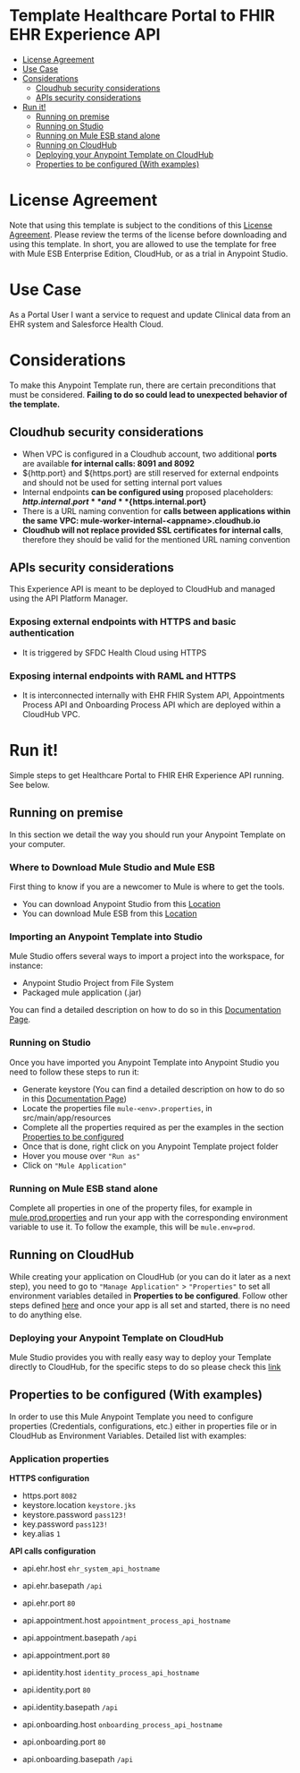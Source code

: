 # Template Healthcare Portal to FHIR EHR Experience API

+ [License Agreement](#licenseagreement)
+ [Use Case](#usecase)
+ [Considerations](#considerations)
	* [Cloudhub security considerations](#cloudhubsecurityconsiderations)
	* [APIs security considerations](#apissecurityconsiderations)
+ [Run it!](#runit)
	* [Running on premise](#runonopremise)
	* [Running on Studio](#runonstudio)
	* [Running on Mule ESB stand alone](#runonmuleesbstandalone)
	* [Running on CloudHub](#runoncloudhub)
	* [Deploying your Anypoint Template on CloudHub](#deployingyouranypointtemplateoncloudhub)
	* [Properties to be configured (With examples)](#propertiestobeconfigured)

# License Agreement <a name="licenseagreement"/>
Note that using this template is subject to the conditions of this [License Agreement](AnypointTemplateLicense.pdf).
Please review the terms of the license before downloading and using this template. In short, you are allowed to use the template for free with Mule ESB Enterprise Edition, CloudHub, or as a trial in Anypoint Studio.

# Use Case <a name="usecase"/>

As a Portal User I want a service to request and update Clinical data from an EHR system and Salesforce Health Cloud.

# Considerations <a name="considerations"/>

To make this Anypoint Template run, there are certain preconditions that must be considered. **Failing to do so could lead to unexpected behavior of the template.**

## Cloudhub security considerations <a name="cloudhubsecurityconsiderations"/>

+ When VPC is configured in a Cloudhub account, two additional **ports** are available **for internal calls: 8091 and 8092**
+ ${http.port} and ${https.port} are still reserved for external endpoints and should not be used for setting internal port values
+ Internal endpoints **can be configured using** proposed placeholders: **${http.internal.port}** and **${https.internal.port}**
+ There is a URL naming convention for **calls between applications within the same VPC: mule-worker-internal-<appname\>.cloudhub.io**
+ **Cloudhub will not replace provided SSL certificates for internal calls**, therefore they should be valid for the mentioned URL naming convention

## APIs security considerations <a name="apissecurityconsiderations"/>
This Experience API is meant to be deployed to CloudHub and managed using the API Platform Manager.

### Exposing external endpoints with HTTPS and basic authentication
+ It is triggered by SFDC Health Cloud using HTTPS

### Exposing internal endpoints with RAML and HTTPS
+ It is interconnected internally with EHR FHIR System API, Appointments Process API and Onboarding Process API which are deployed within a CloudHub VPC.

# Run it! <a name="runit"/>
Simple steps to get Healthcare Portal to FHIR EHR Experience API running.
See below.

## Running on premise <a name="runonopremise"/>
In this section we detail the way you should run your Anypoint Template on your computer.


### Where to Download Mule Studio and Mule ESB
First thing to know if you are a newcomer to Mule is where to get the tools.

+ You can download Anypoint Studio from this [Location](http://www.mulesoft.com/platform/studio)
+ You can download Mule ESB from this [Location](http://www.mulesoft.com/platform/soa/mule-esb-open-source-esb)

### Importing an Anypoint Template into Studio
Mule Studio offers several ways to import a project into the workspace, for instance:

+ Anypoint Studio Project from File System
+ Packaged mule application (.jar)

You can find a detailed description on how to do so in this [Documentation Page](https://docs.mulesoft.com/studio/7.2/import-export-packages).

### Running on Studio <a name="runonstudio"/>
Once you have imported you Anypoint Template into Anypoint Studio you need to follow these steps to run it:

+ Generate keystore (You can find a detailed description on how to do so in this [Documentation Page](https://docs.mulesoft.com/mule-runtime/4.1/tls-configuration))
+ Locate the properties file `mule-<env>.properties`, in src/main/app/resources
+ Complete all the properties required as per the examples in the section [Properties to be configured](#propertiestobeconfigured)
+ Once that is done, right click on you Anypoint Template project folder
+ Hover you mouse over `"Run as"`
+ Click on  `"Mule Application"`

### Running on Mule ESB stand alone <a name="runonmuleesbstandalone"/>
Complete all properties in one of the property files, for example in [mule.prod.properties](../master/src/main/resources/mule.prod.properties) and run your app with the corresponding environment variable to use it. To follow the example, this will be `mule.env=prod`.

## Running on CloudHub <a name="runoncloudhub"/>
While creating your application on CloudHub (or you can do it later as a next step), you need to go to `"Manage Application"` > `"Properties"` to set all environment variables detailed in **Properties to be configured**.
Follow other steps defined [here](#runonpremise) and once your app is all set and started, there is no need to do anything else.

### Deploying your Anypoint Template on CloudHub <a name="deployingyouranypointtemplateoncloudhub"/>
Mule Studio provides you with really easy way to deploy your Template directly to CloudHub, for the specific steps to do so please check this [link](https://docs.mulesoft.com/runtime-manager/deploying-to-cloudhub)

## Properties to be configured (With examples) <a name="propertiestobeconfigured"/>
In order to use this Mule Anypoint Template you need to configure properties (Credentials, configurations, etc.) either in properties file or in CloudHub as Environment Variables. Detailed list with examples:
### Application properties

**HTTPS configuration**
+ https.port `8082`
+ keystore.location `keystore.jks`
+ keystore.password `pass123!`
+ key.password `pass123!`
+ key.alias `1`

**API calls configuration**

+ api.ehr.host `ehr_system_api_hostname`
+ api.ehr.basepath `/api`
+ api.ehr.port `80`

+ api.appointment.host `appointment_process_api_hostname`
+ api.appointment.basepath `/api`
+ api.appointment.port `80`

+ api.identity.host `identity_process_api_hostname`
+ api.identity.port `80`
+ api.identity.basepath `/api`

+ api.onboarding.host `onboarding_process_api_hostname`
+ api.onboarding.port `80`
+ api.onboarding.basepath `/api`
